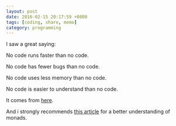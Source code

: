 ```yaml
---
layout: post
date: 2016-02-15 20:17:59 +0800
tags: [coding, share, memo]
category: programming
---
```


I saw a great saying:

No code runs faster than no code.

No code has fewer bugs than no code.

No code uses less memory than no code.

No code is easier to understand than no code.

It comes from [here](http://www.mikeperham.com/2016/02/09/kill-your-dependencies/).

And i strongly recommends [this article](https://medium.com/@yelouafi/from-callback-to-future-functor-monad-6c86d9c16cb5) for a better understanding of monads.